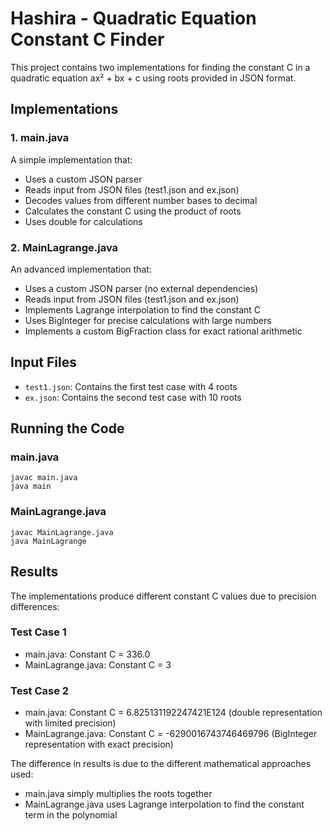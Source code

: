 # Hashira - Quadratic Equation Constant C Finder

This project contains two implementations for finding the constant C in a quadratic equation ax² + bx + c using roots provided in JSON format.

## Implementations

### 1. main.java

A simple implementation that:
- Uses a custom JSON parser
- Reads input from JSON files (test1.json and ex.json)
- Decodes values from different number bases to decimal
- Calculates the constant C using the product of roots
- Uses double for calculations

### 2. MainLagrange.java

An advanced implementation that:
- Uses a custom JSON parser (no external dependencies)
- Reads input from JSON files (test1.json and ex.json)
- Implements Lagrange interpolation to find the constant C
- Uses BigInteger for precise calculations with large numbers
- Implements a custom BigFraction class for exact rational arithmetic

## Input Files

- `test1.json`: Contains the first test case with 4 roots
- `ex.json`: Contains the second test case with 10 roots

## Running the Code

### main.java
```
javac main.java
java main
```

### MainLagrange.java
```
javac MainLagrange.java
java MainLagrange
```

## Results

The implementations produce different constant C values due to precision differences:

### Test Case 1
- main.java: Constant C = 336.0
- MainLagrange.java: Constant C = 3

### Test Case 2
- main.java: Constant C = 6.825131192247421E124 (double representation with limited precision)
- MainLagrange.java: Constant C = -6290016743746469796 (BigInteger representation with exact precision)

The difference in results is due to the different mathematical approaches used:
- main.java simply multiplies the roots together
- MainLagrange.java uses Lagrange interpolation to find the constant term in the polynomial